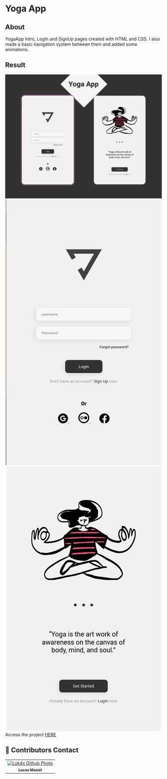 # Yoga App

## About
YogaApp Intro, LogIn and SignUp pages created with HTML and CSS. I also made a basic navigation system between them and added some animations.

## Result
<img src="./assets/result/result3.png" alt="result">
<div align="center">
  <img src="./assets/result/result2.png" alt="result">
  <img src="./assets/result/result1.png" alt="result">
</div>
Access the project <a href="https://luk4x.github.io/DevClub-project-YogaApp/">HERE</a>

## 🤝 Contributors Contact
<table>
  <tr>
    <td align="center">
      <a href="https://www.linkedin.com/in/lucasmacielf/">
        <img src="https://avatars.githubusercontent.com/Luk4x" width="150px;" alt="Luk4x Github Photo"/><br>
        <sub>
          <b>Lucas Maciel</b>
        </sub>
      </a>
    </td>
  </tr>
</table>
